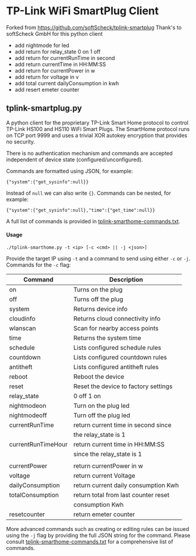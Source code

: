 # TP-Link WiFi SmartPlug Client

Forked from https://github.com/softScheck/tplink-smartplug
Thank's to softScheck GmbH for this python client

- add nightmode for led
- add return for relay_state 0 on 1 off
- add return for currentRunTime in second
- add return currentTime in HH:MM:SS
- add return for currentPower in w
- add return for voltage in v
- add total current dailyConsumption in kwh
- add resert emeter counter


## tplink-smartplug.py ##

A python client for the proprietary TP-Link Smart Home protocol to control TP-Link HS100 and HS110 WiFi Smart Plugs.
The SmartHome protocol runs on TCP port 9999 and uses a trivial XOR autokey encryption that provides no security. 

There is no authentication mechanism and commands are accepted independent of device state (configured/unconfigured).


Commands are formatted using JSON, for example:

  `{"system":{"get_sysinfo":null}}`

Instead of `null` we can also write `{}`. Commands can be nested, for example:

  `{"system":{"get_sysinfo":null},"time":{"get_time":null}}`

A full list of commands is provided in [tplink-smarthome-commands.txt](tplink-smarthome-commands.txt).


#### Usage ####

   `./tplink-smarthome.py -t <ip> [-c <cmd> || -j <json>]`

Provide the target IP using `-t` and a command to send using either `-c` or `-j`. Commands for the `-c` flag:

| Command            | Description                          |
|--------------------|--------------------------------------|
| on                 | Turns on the plug                    |
| off                | Turns off the plug                   |
| system             | Returns device info                  |
| cloudinfo          | Returns cloud connectivity info      |
| wlanscan           | Scan for nearby access points        |
| time               | Returns the system time              |
| schedule           | Lists configured schedule rules      |
| countdown          | Lists configured countdown rules     |
| antitheft          | Lists configured antitheft rules     |
| reboot             | Reboot the device                    |
| reset              | Reset the device to factory settings |
| relay_state        | 0 off 1 on                           |
| nightmodeon        | Turn on the plug led                 |
| nightmodeoff       | Turn off the plug led                |
| currentRunTime     | return current time in second since  |
|                    | the relay_state is 1                 |
| currentRunTimeHour | return current time in HH:MM:SS      |
|                    | since the relay_state is 1           |
|                    |										|
|currentPower        | return currentPower in w             |
|voltage             | return current Voltage               |
|dailyConsumption    | return current daily consumption Kwh |
|totalConsumption    | return total from last counter reset |
|                    |	consumption Kwh                     |
|resetcounter        | return emeter counter                |


More advanced commands such as creating or editing rules can be issued using the `-j` flag by providing the full JSON string for the command. Please consult [tplink-smarthome-commands.txt](tplink-smarthome-commands.txt) for a comprehensive list of commands.

